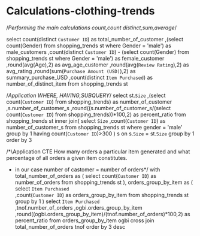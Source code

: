 # Calculations-clothing-trends
/*Performing the main calculations
 count,count distinct,sum,average*/

select
	count(distinct `Customer ID`) as total_number_of_customer
	,(select count(Gender) from shopping_trends st where Gender  = 'male') as male_customers
	,count(distinct `Customer ID`) - (select count(Gender) from shopping_trends st where Gender  = 'male') as female_customer
    ,round(avg(Age),2)  as avg_age_customer 
    ,round(avg(`Review Rating`),2) as avg_rating
    ,round(sum(`Purchase Amount (USD)`),2)  as summary_purchase_USD
    ,count(distinct `Item Purchased`)  as number_of_distinct_item
from shopping_trends st 


/*Application WHERE, HAVING,SUBQUERY*/
select 
	st.`Size` 
	,(select count(`Customer ID`) from shopping_trends) as number_of_customer
	,s.number_of_customer_s 
	,round((s.number_of_customer_s/(select count(`Customer ID`) from shopping_trends))*100,2)   as percent_ratio
from shopping_trends st 
inner join(
	select 
		`Size` 
		,count(`Customer ID`)  as number_of_customer_s 
	from shopping_trends st 
	where gender = 'male'
	group by 1
	having count(`Customer ID`)>300
)	s on s.`Size` = st.`Size` 
group by 1
order by 3

/*\Application CTE
How many orders a particular item generated and 
what percentage of all orders a given item constitutes.
- in our case number of castomer = number of orders*/
with
total_number_of_orders as 
(
	select 
		count(`Customer ID`) as number_of_orders 
	from shopping_trends st 
),
orders_group_by_item as
(
	select 
		`Item Purchased`  
		,count(`Customer ID`) as orders_group_by_item
	from shopping_trends st
	group by 1
)
select 
	`Item Purchased`  
	,tnof.number_of_orders 
	,ogbi.orders_group_by_item
	,round((ogbi.orders_group_by_item)/(tnof.number_of_orders)*100,2) as percent_ratio 
from orders_group_by_item             ogbi
cross join total_number_of_orders     tnof
order by 3 desc 
